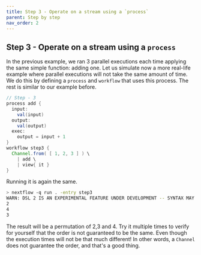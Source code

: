 ```yaml
---
title: Step 3 - Operate on a stream using a `process`
parent: Step by step
nav_order: 2
---
```


## Step 3 - Operate on a stream using a `process`

In the previous example, we ran 3 parallel executions each time applying
the same simple function: adding one. Let us simulate now a more
real-life example where parallel executions will not take the same
amount of time. We do this by defining a `process` and `workflow` that
uses this process. The rest is similar to our example before.

``` groovy
// Step - 3
process add {
  input:
    val(input)
  output:
    val(output)
  exec:
    output = input + 1
}
workflow step3 {
  Channel.from( [ 1, 2, 3 ] ) \
    | add \
    | view{ it }
}
```

Running it is again the same.

``` sh
> nextflow -q run . -entry step3
WARN: DSL 2 IS AN EXPERIMENTAL FEATURE UNDER DEVELOPMENT -- SYNTAX MAY CHANGE IN FUTURE RELEASE
2
4
3
```

The result will be a permutation of 2,3 and 4. Try it multiple times to
verify for yourself that the order is not guaranteed to be the same.
Even though the execution times will not be that much different! In
other words, a `Channel` does not guarantee the order, and that's a good
thing.

